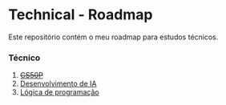 # Technical - Roadmap

Este repositório contém o meu roadmap para estudos técnicos.

### Técnico
1. [~~CS50P~~](https://learning.edx.org/course/course-v1:HarvardX+CS50P+Python/home)
2. [Desenvolvimento de IA](https://app.rocketseat.com.br/journey/inteligencia-artificial/contents)
3. [Lógica de programação](https://app.rocketseat.com.br/journey/logica-de-programacao/contents)